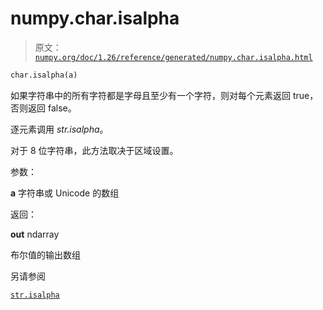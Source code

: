 # numpy.char.isalpha

> 原文：[`numpy.org/doc/1.26/reference/generated/numpy.char.isalpha.html`](https://numpy.org/doc/1.26/reference/generated/numpy.char.isalpha.html)

```py
char.isalpha(a)
```

如果字符串中的所有字符都是字母且至少有一个字符，则对每个元素返回 true，否则返回 false。

逐元素调用 *str.isalpha*。

对于 8 位字符串，此方法取决于区域设置。

参数：

**a** 字符串或 Unicode 的数组

返回：

**out** ndarray

布尔值的输出数组

另请参阅

[`str.isalpha`](https://docs.python.org/3/library/stdtypes.html#str.isalpha "(在 Python v3.11 中)")
